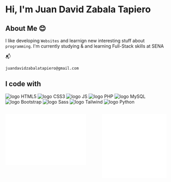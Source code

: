 # Hi, I'm Juan David Zabala Tapiero

## About Me 😊
I like developing `Websites` and learnign new interesting stuff about `programming`. I'm currently studying & and learning Full-Stack skills at SENA 

📬
```
juandavidzabalatapiero@gmail.com
```

## I code with
<div align="left">
  <img src="https://cdn.jsdelivr.net/gh/devicons/devicon@latest/icons/html5/html5-original.svg" width="50" alt="logo HTML5"/>
  <img src="https://cdn.jsdelivr.net/gh/devicons/devicon@latest/icons/css3/css3-original.svg" width="50" alt="logo CSS3"/>
  <img src="https://cdn.jsdelivr.net/gh/devicons/devicon@latest/icons/javascript/javascript-original.svg" width="50" alt="logo JS"/>
  <img src="https://cdn.jsdelivr.net/gh/devicons/devicon@latest/icons/php/php-original.svg" width="50" alt="logo PHP"/>
  <img src="https://cdn.jsdelivr.net/gh/devicons/devicon@latest/icons/mysql/mysql-original.svg" width="50" alt="logo MySQL"/>
  <img src="https://cdn.jsdelivr.net/gh/devicons/devicon@latest/icons/bootstrap/bootstrap-original.svg" width="50" alt="logo Bootstrap"/>
  <img src="https://cdn.jsdelivr.net/gh/devicons/devicon@latest/icons/sass/sass-original.svg" width="50" alt="logo Sass"/>
  <img src="https://cdn.jsdelivr.net/gh/devicons/devicon@latest/icons/tailwindcss/tailwindcss-original.svg" width="50" alt="logo Tailwind"/>
  <img src="https://cdn.jsdelivr.net/gh/devicons/devicon@latest/icons/python/python-original.svg" width="50" alt="logo Python"/>
</div>

##
<img width="50%" align="left" src="https://raw.githubusercontent.com/JuanDavidZabalaTapiero/JuanDavidZabalaTapiero/main/metrics.plugin.achievements.svg">
<img width="40%" align="right" src="https://raw.githubusercontent.com/JuanDavidZabalaTapiero/JuanDavidZabalaTapiero/main/general.svg">


<!---
JuanDavidZabalaTapiero/JuanDavidZabalaTapiero is a ✨ special ✨ repository because its `README.md` (this file) appears on your GitHub profile.
You can click the Preview link to take a look at your changes.
--->

